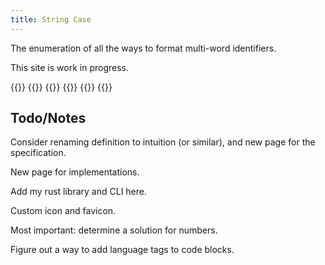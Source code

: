 ```yaml
---
title: String Case
---
```


The enumeration of all the ways to format multi-word identifiers.

This site is work in progress.

{{<cards>}}
    {{<card link="/definition" title="Read the Formal Definition">}}
    {{<card link="/cases" title="List of Cases">}}
    {{<card link="/about" title="About this Project">}}
    {{<card link="https://github.com/rutrum/stringcase.org" title="Git Repository">}}
{{</cards>}}

## Todo/Notes

Consider renaming definition to intuition (or similar), and new page for the specification.

New page for implementations.

Add my rust library and CLI here.

Custom icon and favicon.

Most important: determine a solution for numbers.

Figure out a way to add language tags to code blocks.

